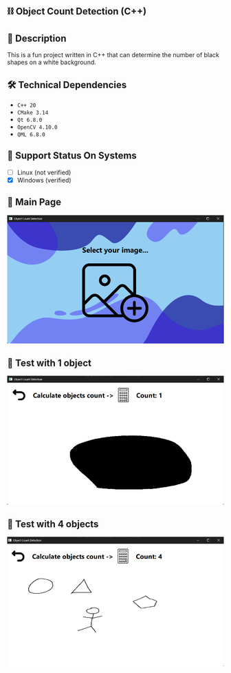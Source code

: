 ## ⛓️ Object Count Detection (C++)

## 📝 Description
This is a fun project written in C++ that can determine the number of black shapes on a white background.

## 🛠 Technical Dependencies
- `C++ 20`
- `CMake 3.14`
- `Qt 6.8.0`
- `OpenCV 4.10.0`
- `QML 6.8.0`

## 🔗 Support Status On Systems
- [ ] Linux (not verified)
- [X] Windows (verified)

## 🔗 Main Page
![Image](images/main_page.png)

## 🔗 Test with 1 object
![Image](images/1_obj.png)

## 🔗 Test with 4 objects
![Image](images/4_objs.png)